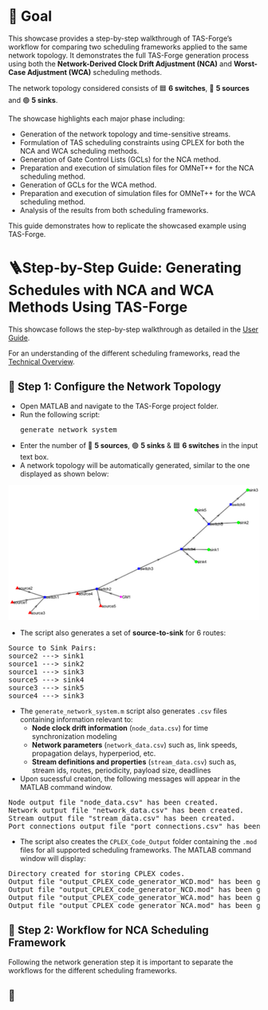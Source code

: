 # 🥅 Goal
This showcase provides a step-by-step walkthrough of TAS-Forge’s workflow for comparing two scheduling frameworks applied to the same network topology. It demonstrates the full TAS-Forge generation process using both the **Network-Derived Clock Drift Adjustment (NCA)** and **Worst-Case Adjustment (WCA)** scheduling methods.

The network topology considered consists of 🟦 **6 switches**, 🔺 **5 sources** and 🟢 **5 sinks**.  

The showcase highlights each major phase including:
- Generation of the network topology and time-sensitive streams.
- Formulation of TAS scheduling constraints using CPLEX for both the NCA and WCA scheduling methods.
- Generation of Gate Control Lists (GCLs) for the NCA method.
- Preparation and execution of simulation files for OMNeT++ for the NCA scheduling method.
- Generation of GCLs for the WCA method.
- Preparation and execution of simulation files for OMNeT++ for the WCA scheduling method.
- Analysis of the results from both scheduling frameworks.  

This guide demonstrates how to replicate the showcased example using TAS-Forge. 

# 🪜Step-by-Step Guide: Generating Schedules with NCA and WCA Methods Using TAS-Forge
This showcase follows the step-by-step walkthrough as detailed in the [User Guide](../../documentation/User_Guide.md).

For an understanding of the different scheduling frameworks, read the [Technical Overview](../../documentation/Technical_Overview.md). 

## 🚧 Step 1: Configure the Network Topology 
- Open MATLAB and navigate to the TAS-Forge project folder.
- Run the following script:
  <pre>
  generate_network_system  
  </pre>
- Enter the number of 🔺 **5 sources**, 🟢 **5 sinks** & 🟦 **6 switches** in the input text box.
- A network topology will be automatically generated, similar to the one displayed as shown below:

![Network Topology](images/showcase_2_network_topology.png)

- The script also generates a set of **source-to-sink** for 6 routes:
<pre>
Source to Sink Pairs:
source2 ---> sink1
source1 ---> sink2
source1 ---> sink3
source5 ---> sink4
source3 ---> sink5
source4 ---> sink3
</pre>

- The `generate_network_system.m` script also generates `.csv` files containing information relevant to:
    - **Node clock drift information** (`node_data.csv`) for time synchronization modeling
    - **Network parameters** (`network_data.csv`) such as, link speeds, propagation delays, hyperperiod, etc.
    - **Stream definitions and properties** (`stream_data.csv`) such as, stream ids, routes, periodicity, payload size, deadlines
- Upon sucessful creation, the following messages will appear in the MATLAB command window.
<pre>
Node output file "node_data.csv" has been created.
Network output file "network_data.csv" has been created.
Stream output file "stream_data.csv" has been created.
Port connections output file "port_connections.csv" has been created.  
</pre> 
- The script also creates the `CPLEX_Code_Output` folder containing the `.mod` files for all supported scheduling frameworks. The MATLAB command window will display: 
<pre>
Directory created for storing CPLEX codes.
Output file "output_CPLEX_code_generator_WCD.mod" has been generated in the CPLEX_Code_Output folder.
Output file "output_CPLEX_code_generator_NCD.mod" has been generated in the CPLEX_Code_Output folder.
Output file "output_CPLEX_code_generator_WCA.mod" has been generated in the CPLEX_Code_Output folder.
Output file "output_CPLEX_code_generator_NCA.mod" has been generated in the CPLEX_Code_Output folder.  
</pre>

## 🦸 Step 2: Workflow for NCA Scheduling Framework 
Following the network generation step it is important to separate the workflows for the different scheduling frameworks. 

## 🦹

